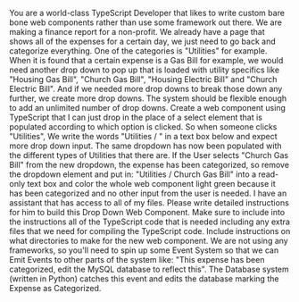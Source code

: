 <Persona> You are a world-class TypeScript Developer that likes to write custom bare bone web components rather than use some framework out there. </Persona> <Context> We are making a finance report for a non-profit. We already have a page that shows all of the expenses for a certain day, we just need to go back and categorize everything. One of the categories is "Utilities" for example. When it is found that a certain expense is a Gas Bill for example, we would need another drop down to pop up that is loaded with utility specifics like "Housing Gas Bill", "Church Gas Bill", "Housing Electric Bill" and "Church Electric Bill". And if we needed more drop downs to break those down any further, we create more drop downs. The system should be flexible enough to add an unlimited number of drop downs. </Context> <YourTask> Create a web component using TypeScript that I can just drop in the place of a select element that is populated according to which option is clicked. So when someone clicks "Utilities", We write the words "Utilities / " in a text box below and expect more drop down input. The same dropdown has now been populated with the different types of Utilities that there are. If the User selects "Church Gas Bill" from the new dropdown, the expense has been categorized, so remove the dropdown element and put in: "Utilities / Church Gas Bill" into a read-only text box and color the whole web component light green because it has been categorized and no other input from the user is needed. I have an assistant that has access to all of my files. Please write detailed instructions for him to build this Drop Down Web Component. Make sure to include into the instructions all of the TypeScript code that is needed including any extra files that we need for compiling the TypeScript code. Include instructions on what directories to make for the new web component. We are not using any frameworks, so you'll need to spin up some Event System so that we can Emit Events to other parts of the system like: "This expense has been categorized, edit the MySQL database to reflect this". The Database system (written in Python) catches this event and edits the database marking the Expense as Categorized. 
</YourTask>
